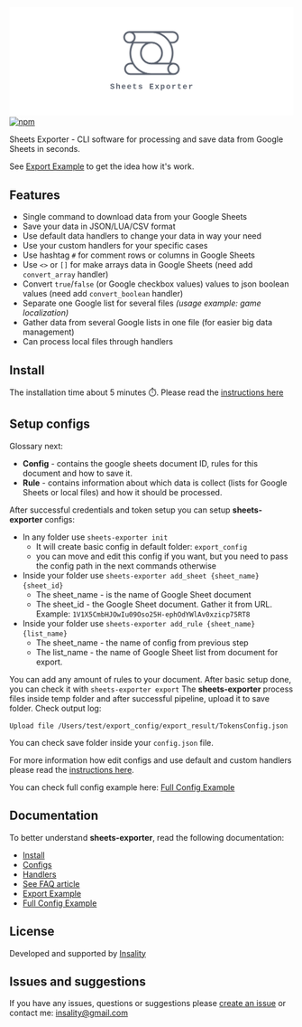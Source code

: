 ![](media/exporter_logo.png)
[![npm](https://img.shields.io/npm/v/sheets-exporter?label=sheets-exporter)](https://www.npmjs.com/package/sheets-exporter)

Sheets Exporter - CLI software for processing and save data from Google Sheets in seconds.

See  [Export Example](docs/05_example_export.md) to get the idea how it's work.

## Features
- Single command to download data from your Google Sheets
- Save your data in JSON/LUA/CSV format
- Use default data handlers to change your data in way your need
- Use your custom handlers for your specific cases
- Use hashtag `#` for comment rows or columns in Google Sheets
- Use `<>` or `[]` for make arrays data in Google Sheets (need add `convert_array` handler)
- Convert `true`/`false` (or Google checkbox values) values to json boolean values (need add `convert_boolean` handler)
- Separate one Google list for several files _(usage example: game localization)_
- Gather data from several Google lists in one file (for easier big data management)
- Can process local files through handlers

## Install
The installation time about 5 minutes ⏱️.
Please read the [instructions here](/docs/01_installation.md)

## Setup configs
Glossary next:
 - **Config** - contains the google sheets document ID, rules for this document and how to save it.
 - **Rule** - contains information about which data is collect (lists for Google Sheets or local files) and how it should be processed.
 
After successful credentials and token setup you can setup **sheets-exporter** configs:
- In any folder use `sheets-exporter init`
	- It will create basic config in default folder: `export_config`
	- you can move and edit this config if you want, but you need to pass the config path in the next commands otherwise
- Inside your folder use `sheets-exporter add_sheet {sheet_name} {sheet_id}`
	- The sheet_name - is the name of Google Sheet document
	- The sheet_id - the Google Sheet document. Gather it from URL. Example: `1V1X5CmbHJOwIu09Oso25H-ephOdYWlAv0xzicp75RT8`
- Inside your folder use `sheets-exporter add_rule {sheet_name} {list_name}`
	- The sheet_name - the name of config from previous step
	- The list_name - the name of Google Sheet list from document for export.

You can add any amount of rules to your document.
After basic setup done, you can check it with `sheets-exporter export`
The **sheets-exporter** process files inside temp folder and after successful pipeline, upload it to save folder. Check output log:
```
Upload file /Users/test/export_config/export_result/TokensConfig.json
```

You can check save folder inside your `config.json` file.

For more information how edit configs and use default and custom handlers please read the [instructions here](/docs/02_configs.md).

You can check full config example here: [Full Config Example](https://github.com/Insality/defold-eva/tree/master/export_config)


## Documentation
To better understand **sheets-exporter**, read the following documentation:
- [Install](docs/01_installation.md)
- [Configs](docs/02_configs.md)
- [Handlers](docs/03_handlers.md)
- [See FAQ article](docs/04_faq.md)
- [Export Example](docs/05_example_export.md)
- [Full Config Example](https://github.com/Insality/defold-eva/tree/master/export_config)


## License
Developed and supported by [Insality](https://github.com/Insality)


## Issues and suggestions
If you have any issues, questions or suggestions please  [create an issue](https://github.com/Insality/sheets-exporter/issues)  or contact me:  [insality@gmail.com](mailto:insality@gmail.com)

